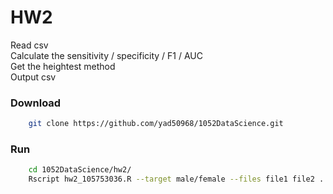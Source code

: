 # HW2
Read csv<br>
Calculate the sensitivity / specificity / F1 / AUC </br>
Get the heightest method  <br>
Output csv

### Download
```sh
    git clone https://github.com/yad50968/1052DataScience.git
```
### Run
```sh
    cd 1052DataScience/hw2/
    Rscript hw2_105753036.R --target male/female --files file1 file2 ... filen --out result.csv
```
